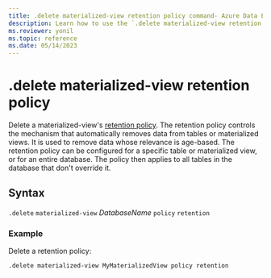 ```yaml
---
title: .delete materialized-view retention policy command- Azure Data Explorer
description: Learn how to use the `.delete materialized-view retention policy` command to delete a materialized view's retention policy.
ms.reviewer: yonil
ms.topic: reference
ms.date: 05/14/2023
---
```

# .delete materialized-view retention policy

Delete a materialized-view's [retention policy](retentionpolicy.md). The retention policy controls the mechanism that automatically removes data from tables or materialized views. It is used to remove data whose relevance is age-based. The retention policy can be configured for a specific table or materialized view, or for an entire database. The policy then applies to all tables in the database that don't override it.

## Syntax

`.delete` `materialized-view` *DatabaseName* `policy` `retention` 

### Example

Delete a retention policy:

```kusto
.delete materialized-view MyMaterializedView policy retention
```
